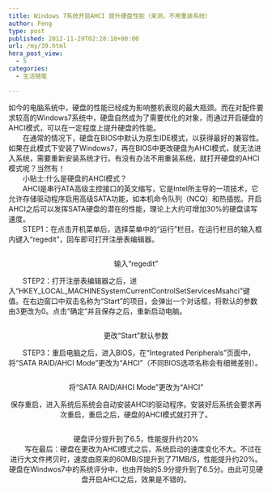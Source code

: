 ```yaml
---
title: Windows 7系统开启AHCI 提升硬盘性能（亲测，不用重装系统）
author: Feng
type: post
published: 2012-11-29T02:28:10+00:00
url: /my/39.html
hera_post_view:
  - 5
categories:
  - 生活随笔

---
```

如今的电脑系统中，硬盘的性能已经成为影响整机表现的最大瓶颈。而在对配件要求较高的Windows7系统中，硬盘自然成为了需要优化的对象，而通过开启硬盘的AHCI模式，可以在一定程度上提升硬盘的性能。  
　　在通常的情况下，硬盘在BIOS中默认为原生IDE模式，以获得最好的兼容性。如果在此模式下安装了Windows7，再在BIOS中更改硬盘为AHCI模式，就无法进入系统，需要重新安装系统才行。有没有办法不用重装系统，就打开硬盘的AHCI模式呢？当然有！  
　　小贴士:什么是硬盘的AHCI模式？  
　　AHCI是串行ATA高级主控接口的英文缩写，它是Intel所主导的一项技术，它允许存储驱动程序启用高级SATA功能，如本机命令队列（NCQ）和热插拔。开启AHCI之后可以发挥SATA硬盘的潜在的性能，理论上大约可增加30%的硬盘读写速度。  
　　STEP1：在点击开机菜单后，选择菜单中的“运行”栏目。在运行栏目的输入框内键入“regedit”，回车即可打开注册表编辑器。

<p align="center">
  <img decoding="async" src="http://img.win7china.com/NewsUploadFiles/20100805_105243_151_u.jpg" alt="" />
</p>

<p align="center">
  输入“regedit”
</p>

　　STEP2：打开注册表编辑器之后，进入“HKEY\_LOCAL\_MACHINESystemCurrentControlSetServicesMsahci”键值。在右边窗口中双击名称为“Start”的项目，会弹出一个对话框，将默认的参数由3更改为0。点击“确定”并且保存之后，重新启动电脑。

<p align="center">
  <img decoding="async" src="http://img.win7china.com/NewsUploadFiles/20100805_105307_339_u.jpg" alt="" />
</p>

<p align="center">
  更改“Start”默认参数
</p>

　　STEP3：重启电脑之后，进入BIOS，在“Integrated Peripherals”页面中，将“SATA RAID/AHCI Mode”更改为“AHCI”（不同BIOS选项名称会有细微差别）。

<p align="center">
  <img decoding="async" src="http://img.win7china.com/NewsUploadFiles/20100805_105327_932_u.jpg" alt="" />
</p>

<p align="center">
  将“SATA RAID/AHCI Mode”更改为“AHCI”
</p>

<p align="center">
  保存重启，进入系统后系统会自动安装AHCI的驱动程序。安装好后系统会要求再次重启，重启之后，硬盘的AHCI模式就打开了。
</p>

<p align="center">
  <img decoding="async" src="http://img.win7china.com/NewsUploadFiles/20100805_105343_620_u.jpg" alt="" />
</p>

<p align="center">
  硬盘评分提升到了6.5，性能提升约20%<br /> 　　写在最后：硬盘在更改为AHCI模式之后，系统启动的速度变化不大。不过在进行大文件拷贝时，速度由原来的60MB/S提升到了71MB/S，性能提升约20%。硬盘在Windwos7中的系统评分中，也由开始的5.9分提升到了6.5分。由此可见硬盘开启AHCI之后，效果是不错的。
</p>